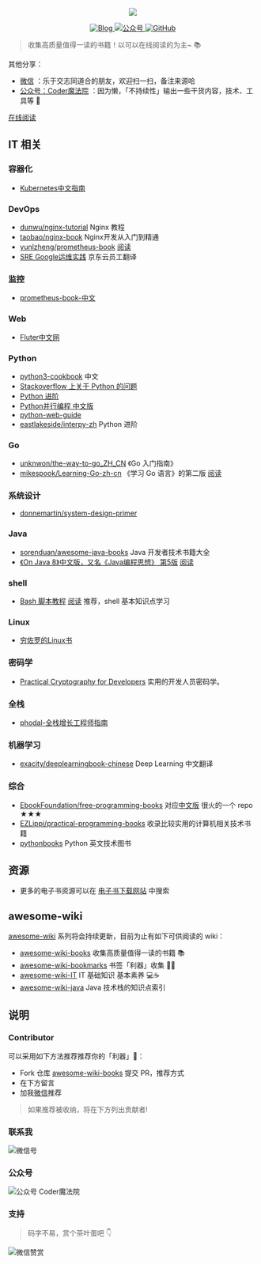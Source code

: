 <!-- 封面 logo -->
<p align="center">
    <a href="https://github.com/awesome-wiki/awesome-wiki-books" target="_blank">
        <img src="https://gitee.com/michael_xiang/images/raw/master/uPic/awesome-wiki-books.png" width=""/>
    </a>
</p>

<!-- 徽章（Badge） -->
<p align="center">
  <a href="https://michael728.github.io/">
    <img src="https://img.shields.io/badge/%E5%8D%9A%E5%AE%A2-Blog-brightgreen" alt="Blog">
  </a>
  <a href="#公众号">
    <img src="https://img.shields.io/badge/%E5%85%AC%E4%BC%97%E5%8F%B7-Coder%E9%AD%94%E6%B3%95%E9%99%A2-blue" alt="公众号">
  </a>
  <a href="#">
    <img alt="GitHub" src="https://img.shields.io/github/license/awesome-wiki/awesome-wiki-books">
  </a>
</p>

> 收集高质量值得一读的书籍！以可以在线阅读的为主~ 📚

其他分享：
- [微信](#联系我) ：乐于交志同道合的朋友，欢迎扫一扫，备注来源哈
- [公众号：Coder魔法院](#公众号) ：因为懒，「不持续性」输出一些干货内容，技术、工具等 :100:
<!-- - [B 站：Coder魔法](https://space.bilibili.com/12316226)：因为懒，「不持续性」输出一些干货内容，技术、工具等的视频介绍 -->

[在线阅读](https://awesome-wiki.github.io/awesome-wik-books/#/)


## IT 相关

### 容器化

- [Kubernetes中文指南](https://jimmysong.io/kubernetes-handbook/)

### DevOps

- [dunwu/nginx-tutorial](https://github.com/dunwu/nginx-tutorial) Nginx 教程
- [taobao/nginx-book](https://github.com/taobao/nginx-book) Nginx开发从入门到精通
- [yunlzheng/prometheus-book](https://github.com/yunlzheng/prometheus-book) [阅读](https://yunlzheng.gitbook.io/prometheus-book/)
- [SRE Google运维实践](https://jdsre.gitbook.io/sre2/) 京东云员工翻译

### 监控

- [prometheus-book-中文](https://yunlzheng.gitbook.io/prometheus-book/)

### Web

- [Fluter中文网](https://book.flutterchina.club/)

### Python

- [python3-cookbook](https://python3-cookbook.readthedocs.io/zh_CN/latest/index.html) 中文
- [Stackoverflow 上关于 Python 的问题](https://taizilongxu.gitbooks.io/stackoverflow-about-python/content/#stackoverflow-%E4%B8%8A%E5%85%B3%E4%BA%8E-python-%E7%9A%84%E9%97%AE%E9%A2%98)
- [Python 进阶](https://github.com/eastlakeside/interpy-zh)
- [Python并行编程 中文版](https://python-parallel-programmning-cookbook.readthedocs.io/zh_CN/latest/)
- [python-web-guide](https://python-web-guide.readthedocs.io/zh/latest/index.html#)
- [eastlakeside/interpy-zh](https://github.com/eastlakeside/interpy-zh) Python 进阶

### Go

- [unknwon/the-way-to-go_ZH_CN](https://github.com/unknwon/the-way-to-go_ZH_CN) 《Go 入门指南》
- [mikespook/Learning-Go-zh-cn](https://github.com/mikespook/Learning-Go-zh-cn) 《学习 Go 语言》的第二版 [阅读](https://mikespook.com/learning-go/)

### 系统设计

- [donnemartin/system-design-primer](https://github.com/donnemartin/system-design-primer)

### Java

- [sorenduan/awesome-java-books](https://github.com/sorenduan/awesome-java-books) Java 开发者技术书籍大全
- [《On Java 8》中文版，又名《Java编程思想》 第5版](https://github.com/LingCoder/OnJava8) [阅读](https://lingcoder.gitee.io/onjava8/#/)

### shell

- [Bash 脚本教程](https://github.com/wangdoc/bash-tutorial) [阅读](https://wangdoc.com/bash/) 推荐，shell 基本知识点学习

### Linux

- [穷佐罗的Linux书](https://zorro.gitbooks.io/poor-zorro-s-linux-book/content/)

### 密码学

- [Practical Cryptography for Developers](https://cryptobook.nakov.com/) 实用的开发人员密码学。

### 全栈

- [phodal-全栈增长工程师指南](https://github.com/phodal/growth-ebook)

### 机器学习

- [exacity/deeplearningbook-chinese](https://github.com/exacity/deeplearningbook-chinese) Deep Learning 中文翻译

### 综合

- [EbookFoundation/free-programming-books](https://github.com/EbookFoundation/free-programming-books) 对应[中文版](https://github.com/EbookFoundation/free-programming-books/blob/master/free-programming-books-zh.md) 很火的一个 repo ★★★
- [EZLippi/practical-programming-books](https://github.com/EZLippi/practical-programming-books) 收录比较实用的计算机相关技术书籍
- [pythonbooks](https://pythonbooks.revolunet.com/) Python 英文技术图书

## 资源

- 更多的电子书资源可以在 [电子书下载网站](https://awesome-wiki.github.io/awesome-wiki-bookmarks/#/?id=%e7%94%b5%e5%ad%90%e4%b9%a6) 中搜索

## awesome-wiki

[awesome-wiki](https://github.com/awesome-wiki) 系列将会持续更新，目前为止有如下可供阅读的 wiki：
- [awesome-wiki-books](https://awesome-wiki.github.io/awesome-wiki-books/#/) 收集高质量值得一读的书籍 📚
- [awesome-wiki-bookmarks](https://awesome-wiki.github.io/awesome-wiki-bookmarks/#/) 书签「利器」收集 🍪🍿 
- [awesome-wiki-IT](https://awesome-wiki.github.io/awesome-wiki-IT/#/) IT 基础知识 基本素养 💻☕️
- [awesome-wiki-java](https://awesome-wiki.github.io/awesome-wiki-java/#/) Java 技术栈的知识点索引

## 说明

### Contributor

可以采用如下方法推荐推荐你的「利器」🎯：

- Fork 仓库 [awesome-wiki-books](https://github.com/awesome-wiki/awesome-wiki-books) 提交 PR，推荐方式
- 在下方留言
- 加我[微信](#联系我)推荐

> 如果推荐被收纳，将在下方列出贡献者!

### 联系我
<!-- tab 微信号@wechat -->
![微信号](https://gitee.com/michael_xiang/images/raw/master/微信二维码-翔-250-250.jpeg)

### 公众号
<!-- tab 公众号@feed -->
![公众号 Coder魔法院](https://gitee.com/michael_xiang/images/raw/master/微信公众号.jpg)

### 支持

> 码字不易，赏个茶叶蛋吧 👇

![微信赞赏](http://ww1.sinaimg.cn/mw690/6d9475f6ly1fxa84rtvlhj20w00w00xp.jpg)